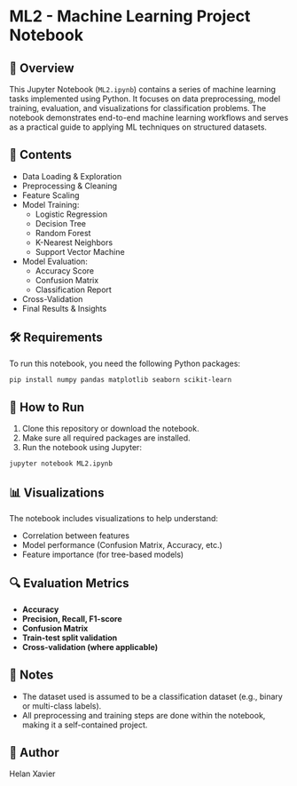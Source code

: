 # ML2 - Machine Learning Project Notebook

## 📘 Overview

This Jupyter Notebook (`ML2.ipynb`) contains a series of machine learning tasks implemented using Python. It focuses on data preprocessing, model training, evaluation, and visualizations for classification problems. The notebook demonstrates end-to-end machine learning workflows and serves as a practical guide to applying ML techniques on structured datasets.

## 📁 Contents

- Data Loading & Exploration  
- Preprocessing & Cleaning  
- Feature Scaling  
- Model Training:
  - Logistic Regression
  - Decision Tree
  - Random Forest
  - K-Nearest Neighbors
  - Support Vector Machine
- Model Evaluation:
  - Accuracy Score
  - Confusion Matrix
  - Classification Report
- Cross-Validation
- Final Results & Insights

## 🛠️ Requirements

To run this notebook, you need the following Python packages:

```bash
pip install numpy pandas matplotlib seaborn scikit-learn
```

## 🚀 How to Run

1. Clone this repository or download the notebook.
2. Make sure all required packages are installed.
3. Run the notebook using Jupyter:

```bash
jupyter notebook ML2.ipynb
```

## 📊 Visualizations

The notebook includes visualizations to help understand:
- Correlation between features
- Model performance (Confusion Matrix, Accuracy, etc.)
- Feature importance (for tree-based models)

## 🔍 Evaluation Metrics

- **Accuracy**
- **Precision, Recall, F1-score**
- **Confusion Matrix**
- **Train-test split validation**
- **Cross-validation (where applicable)**

## 📌 Notes

- The dataset used is assumed to be a classification dataset (e.g., binary or multi-class labels).
- All preprocessing and training steps are done within the notebook, making it a self-contained project.

## 🧠 Author

Helan Xavier